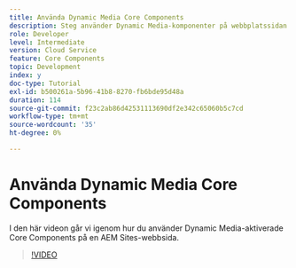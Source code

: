 ```yaml
---
title: Använda Dynamic Media Core Components
description: Steg använder Dynamic Media-komponenter på webbplatssidan
role: Developer
level: Intermediate
version: Cloud Service
feature: Core Components
topic: Development
index: y
doc-type: Tutorial
exl-id: b500261a-5b96-41b8-8270-fb6bde95d48a
duration: 114
source-git-commit: f23c2ab86d42531113690df2e342c65060b5c7cd
workflow-type: tm+mt
source-wordcount: '35'
ht-degree: 0%

---
```


# Använda Dynamic Media Core Components

I den här videon går vi igenom hur du använder Dynamic Media-aktiverade Core Components på en AEM Sites-webbsida.

>[!VIDEO](https://video.tv.adobe.com/v/335461?quality=12&learn=on)
